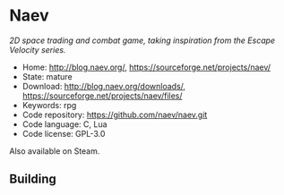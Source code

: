 # Naev

_2D space trading and combat game, taking inspiration from the Escape Velocity series._

- Home: http://blog.naev.org/, https://sourceforge.net/projects/naev/
- State: mature
- Download: http://blog.naev.org/downloads/, https://sourceforge.net/projects/naev/files/
- Keywords: rpg
- Code repository: https://github.com/naev/naev.git
- Code language: C, Lua
- Code license: GPL-3.0

Also available on Steam.

## Building

